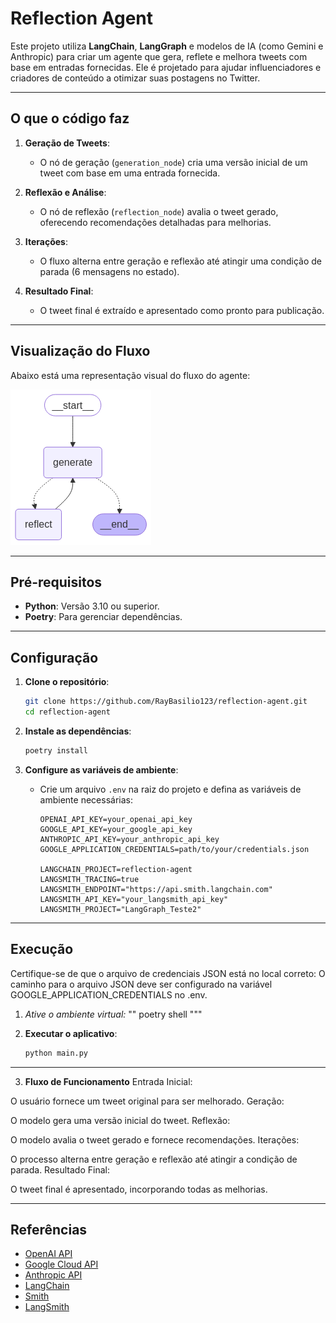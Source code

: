 # Reflection Agent

Este projeto utiliza **LangChain**, **LangGraph** e modelos de IA (como Gemini e Anthropic) para criar um agente que gera, reflete e melhora tweets com base em entradas fornecidas. Ele é projetado para ajudar influenciadores e criadores de conteúdo a otimizar suas postagens no Twitter.

---

## **O que o código faz**

1. **Geração de Tweets**:
   - O nó de geração (`generation_node`) cria uma versão inicial de um tweet com base em uma entrada fornecida.

2. **Reflexão e Análise**:
   - O nó de reflexão (`reflection_node`) avalia o tweet gerado, oferecendo recomendações detalhadas para melhorias.

3. **Iterações**:
   - O fluxo alterna entre geração e reflexão até atingir uma condição de parada (6 mensagens no estado).

4. **Resultado Final**:
   - O tweet final é extraído e apresentado como pronto para publicação.

---

## **Visualização do Fluxo**

Abaixo está uma representação visual do fluxo do agente:

![Fluxo do Reflection Agent](grafo_mermaid.png)

---

## **Pré-requisitos**

- **Python**: Versão 3.10 ou superior.
- **Poetry**: Para gerenciar dependências.

---

## **Configuração**

1. **Clone o repositório**:
   ```bash
   git clone https://github.com/RayBasilio123/reflection-agent.git
   cd reflection-agent

   ```

2. **Instale as dependências**:
   ```bash
   poetry install
   ```

3. **Configure as variáveis de ambiente**:
   - Crie um arquivo `.env` na raiz do projeto e defina as variáveis de ambiente necessárias:
     ```
     OPENAI_API_KEY=your_openai_api_key
     GOOGLE_API_KEY=your_google_api_key
     ANTHROPIC_API_KEY=your_anthropic_api_key
     GOOGLE_APPLICATION_CREDENTIALS=path/to/your/credentials.json

     LANGCHAIN_PROJECT=reflection-agent
     LANGSMITH_TRACING=true
     LANGSMITH_ENDPOINT="https://api.smith.langchain.com"
     LANGSMITH_API_KEY="your_langsmith_api_key"
     LANGSMITH_PROJECT="LangGraph_Teste2"
     ```

---

## **Execução**

Certifique-se de que o arquivo de credenciais JSON está no local correto: O caminho para o arquivo JSON deve ser configurado na variável GOOGLE_APPLICATION_CREDENTIALS no .env.

1. *Ative o ambiente virtual:*
""
poetry shell
"""

2. **Executar o aplicativo**:
   ```bash
   python main.py
   ```

---
3. **Fluxo de Funcionamento**
Entrada Inicial:

O usuário fornece um tweet original para ser melhorado.
Geração:

O modelo gera uma versão inicial do tweet.
Reflexão:

O modelo avalia o tweet gerado e fornece recomendações.
Iterações:

O processo alterna entre geração e reflexão até atingir a condição de parada.
Resultado Final:

O tweet final é apresentado, incorporando todas as melhorias.

---

## **Referências**

- [OpenAI API](https://platform.openai.com/docs/guides/chat/introduction)
- [Google Cloud API](https://cloud.google.com/natural-language/docs)
- [Anthropic API](https://docsanthropic.com/docs/api/overview)
- [LangChain](https://python.langchain.com/en/latest/index.html)
- [Smith](https://smith-langchain.com/)
- [LangSmith](https://smith-langchain.com/)